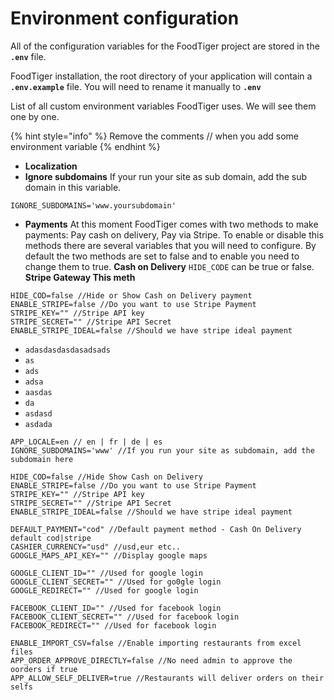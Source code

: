 # Environment configuration

All of the configuration variables for the FoodTiger project are stored in the **`.env`** file.

FoodTiger installation, the root directory of your application will contain a **`.env.example`** file. You will need to rename it manually to **`.env`**

  
List of all custom environment variables FoodTiger uses. We will see them one by one.

{% hint style="info" %}
Remove the comments // when you add some environment variable
{% endhint %}

* **Localization**  
* **Ignore subdomains** If your run your site as sub domain, add the sub domain in this variable.

```text
IGNORE_SUBDOMAINS='www.yoursubdomain' 
```

* **Payments** At this moment FoodTiger comes with two methods to make payments: Pay cash on delivery, Pay via Stripe. To enable or disable this methods there are several variables that you will need to configure.  By default the two methods are set to false and to enable you need to change them to true.  **Cash on Delivery** `HIDE_CODE` can be true or false.  **Stripe Gateway  This meth**

  


```text
HIDE_COD=false //Hide or Show Cash on Delivery payment
ENABLE_STRIPE=false //Do you want to use Stripe Payment
STRIPE_KEY="" //Stripe API key
STRIPE_SECRET="" //Stripe API Secret
ENABLE_STRIPE_IDEAL=false //Should we have stripe ideal payment
```





* `adasdasdasdasadsads`
* `as`
* `ads`
* `adsa`
* `aasdas`
* `da`
* `asdasd`
* `asdada`

```text
APP_LOCALE=en // en | fr | de | es
IGNORE_SUBDOMAINS='www' //If you run your site as subdomain, add the subdomain here

HIDE_COD=false //Hide Show Cash on Delivery
ENABLE_STRIPE=false //Do you want to use Stripe Payment
STRIPE_KEY="" //Stripe API key
STRIPE_SECRET="" //Stripe API Secret
ENABLE_STRIPE_IDEAL=false //Should we have stripe ideal payment

DEFAULT_PAYMENT="cod" //Default payment method - Cash On Delivery default cod|stripe
CASHIER_CURRENCY="usd" //usd,eur etc.. 
GOOGLE_MAPS_API_KEY="" //Display google maps

GOOGLE_CLIENT_ID="" //Used for google login
GOOGLE_CLIENT_SECRET="" //Used for go0gle login
GOOGLE_REDIRECT="" //Used for google login

FACEBOOK_CLIENT_ID="" //Used for facebook login
FACEBOOK_CLIENT_SECRET="" //Used for facebook login
FACEBOOK_REDIRECT="" //Used for facebook login

ENABLE_IMPORT_CSV=false //Enable importing restaurants from excel files
APP_ORDER_APPROVE_DIRECTLY=false //No need admin to approve the oorders if true
APP_ALLOW_SELF_DELIVER=true //Restaurants will deliver orders on their selfs


```

